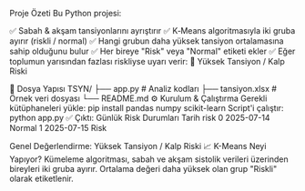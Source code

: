  Proje Özeti
Bu Python projesi:

✅ Sabah & akşam tansiyonlarını ayrıştırır
✅ K‑Means algoritmasıyla iki gruba ayırır (riskli / normal)
✅ Hangi grubun daha yüksek tansiyon ortalamasına sahip olduğunu bulur
✅ Her bireye "Risk" veya "Normal" etiketi ekler
✅ Eğer toplumun yarısından fazlası riskliyse uyarı verir:
🛑 Yüksek Tansiyon / Kalp Riski

📁 Dosya Yapısı
TSYN/
├── app.py           # Analiz kodları
├── tansiyon.xlsx    # Örnek veri dosyası
└── README.md
⚙️ Kurulum & Çalıştırma
Gerekli kütüphaneleri yükle:
pip install pandas numpy scikit-learn
Script'i çalıştır:
python app.py
✅ Çıktı:
Günlük Risk Durumları
         Tarih    risk
0  2025-07-14  Normal
1  2025-07-15     Risk

Genel Değerlendirme: Yüksek Tansiyon / Kalp Riski
📈 K-Means Neyi Yapıyor?
Kümeleme algoritması, sabah ve akşam sistolik verileri üzerinden bireyleri iki gruba ayırır. Ortalama değeri daha yüksek olan grup "Riskli" olarak etiketlenir.
